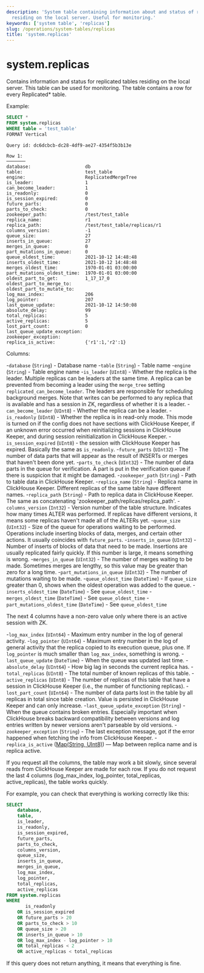 ```yaml
---
description: 'System table containing information about and status of replicated tables
  residing on the local server. Useful for monitoring.'
keywords: ['system table', 'replicas']
slug: /operations/system-tables/replicas
title: 'system.replicas'
---
```


# system.replicas

Contains information and status for replicated tables residing on the local server.
This table can be used for monitoring. The table contains a row for every Replicated\* table.

Example:

```sql
SELECT *
FROM system.replicas
WHERE table = 'test_table'
FORMAT Vertical
```

```text
Query id: dc6dcbcb-dc28-4df9-ae27-4354f5b3b13e

Row 1:
───────
database:                    db
table:                       test_table
engine:                      ReplicatedMergeTree
is_leader:                   1
can_become_leader:           1
is_readonly:                 0
is_session_expired:          0
future_parts:                0
parts_to_check:              0
zookeeper_path:              /test/test_table
replica_name:                r1
replica_path:                /test/test_table/replicas/r1
columns_version:             -1
queue_size:                  27
inserts_in_queue:            27
merges_in_queue:             0
part_mutations_in_queue:     0
queue_oldest_time:           2021-10-12 14:48:48
inserts_oldest_time:         2021-10-12 14:48:48
merges_oldest_time:          1970-01-01 03:00:00
part_mutations_oldest_time:  1970-01-01 03:00:00
oldest_part_to_get:          1_17_17_0
oldest_part_to_merge_to:
oldest_part_to_mutate_to:
log_max_index:               206
log_pointer:                 207
last_queue_update:           2021-10-12 14:50:08
absolute_delay:              99
total_replicas:              5
active_replicas:             5
lost_part_count:             0
last_queue_update_exception:
zookeeper_exception:
replica_is_active:           {'r1':1,'r2':1}
```

Columns:

-`database` (`String`) - Database name
-`table` (`String`) - Table name
-`engine` (`String`) - Table engine name
-`is_leader` (`UInt8`) - Whether the replica is the leader.
    Multiple replicas can be leaders at the same time. A replica can be prevented from becoming a leader using the `merge_tree` setting `replicated_can_become_leader`. The leaders are responsible for scheduling background merges.
    Note that writes can be performed to any replica that is available and has a session in ZK, regardless of whether it is a leader.
-`can_become_leader` (`UInt8`) - Whether the replica can be a leader.
-`is_readonly` (`UInt8`) - Whether the replica is in read-only mode.
    This mode is turned on if the config does not have sections with ClickHouse Keeper, if an unknown error occurred when reinitializing sessions in ClickHouse Keeper, and during session reinitialization in ClickHouse Keeper.
-`is_session_expired` (`UInt8`) - the session with ClickHouse Keeper has expired. Basically the same as `is_readonly`.
-`future_parts` (`UInt32`) - The number of data parts that will appear as the result of INSERTs or merges that haven't been done yet.
-`parts_to_check` (`UInt32`) - The number of data parts in the queue for verification. A part is put in the verification queue if there is suspicion that it might be damaged.
-`zookeeper_path` (`String`) - Path to table data in ClickHouse Keeper.
-`replica_name` (`String`) - Replica name in ClickHouse Keeper. Different replicas of the same table have different names.
-`replica_path` (`String`) - Path to replica data in ClickHouse Keeper. The same as concatenating 'zookeeper_path/replicas/replica_path'.
-`columns_version` (`Int32`) - Version number of the table structure. Indicates how many times ALTER was performed. If replicas have different versions, it means some replicas haven't made all of the ALTERs yet.
-`queue_size` (`UInt32`) - Size of the queue for operations waiting to be performed. Operations include inserting blocks of data, merges, and certain other actions. It usually coincides with `future_parts`.
-`inserts_in_queue` (`UInt32`) - Number of inserts of blocks of data that need to be made. Insertions are usually replicated fairly quickly. If this number is large, it means something is wrong.
-`merges_in_queue` (`UInt32`) - The number of merges waiting to be made. Sometimes merges are lengthy, so this value may be greater than zero for a long time.
-`part_mutations_in_queue` (`UInt32`) - The number of mutations waiting to be made.
-`queue_oldest_time` (`DateTime`) - If `queue_size` greater than 0, shows when the oldest operation was added to the queue.
-`inserts_oldest_time` (`DateTime`) - See `queue_oldest_time`
-`merges_oldest_time` (`DateTime`) - See `queue_oldest_time`
-`part_mutations_oldest_time` (`DateTime`) - See `queue_oldest_time`

The next 4 columns have a non-zero value only where there is an active session with ZK.

-`log_max_index` (`UInt64`) - Maximum entry number in the log of general activity.
-`log_pointer` (`UInt64`) - Maximum entry number in the log of general activity that the replica copied to its execution queue, plus one. If `log_pointer` is much smaller than `log_max_index`, something is wrong.
-`last_queue_update` (`DateTime`) - When the queue was updated last time.
-`absolute_delay` (`UInt64`) - How big lag in seconds the current replica has.
-`total_replicas` (`UInt8`) - The total number of known replicas of this table.
-`active_replicas` (`UInt8`) - The number of replicas of this table that have a session in ClickHouse Keeper (i.e., the number of functioning replicas).
-`lost_part_count` (`UInt64`) - The number of data parts lost in the table by all replicas in total since table creation. Value is persisted in ClickHouse Keeper and can only increase.
-`last_queue_update_exception` (`String`) - When the queue contains broken entries. Especially important when ClickHouse breaks backward compatibility between versions and log entries written by newer versions aren't parseable by old versions.
-`zookeeper_exception` (`String`) - The last exception message, got if the error happened when fetching the info from ClickHouse Keeper.
-`replica_is_active` ([Map(String, UInt8)](../../sql-reference/data-types/map.md)) — Map between replica name and is replica active.

If you request all the columns, the table may work a bit slowly, since several reads from ClickHouse Keeper are made for each row.
If you do not request the last 4 columns (log_max_index, log_pointer, total_replicas, active_replicas), the table works quickly.

For example, you can check that everything is working correctly like this:

```sql
SELECT
    database,
    table,
    is_leader,
    is_readonly,
    is_session_expired,
    future_parts,
    parts_to_check,
    columns_version,
    queue_size,
    inserts_in_queue,
    merges_in_queue,
    log_max_index,
    log_pointer,
    total_replicas,
    active_replicas
FROM system.replicas
WHERE
       is_readonly
    OR is_session_expired
    OR future_parts > 20
    OR parts_to_check > 10
    OR queue_size > 20
    OR inserts_in_queue > 10
    OR log_max_index - log_pointer > 10
    OR total_replicas < 2
    OR active_replicas < total_replicas
```

If this query does not return anything, it means that everything is fine.
